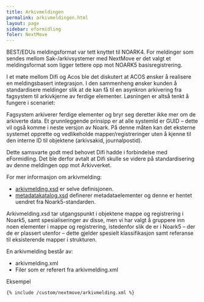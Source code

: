 ```yaml
---
title: Arkivmeldingen
permalink: arkivmeldingen.html
layout: page
sidebar: eformidling
foler: NextMove
---
```


BEST/EDUs meldingsformat var tett knyttet til NOARK4. For meldinger som sendes mellom Sak-/arkivsystemer med NextMove er det valgt et meldingsformat som ligger tettere opp mot NOARK5 basisregistrering. 

I et møte mellom Difi og Acos ble det diskutert at ACOS ønsker å realisere en meldingsbasert integrasjon. I den sammenheng ønsker kunden å standardisere meldinger slik at de kan få til en asynkron arkivering fra fagsystem til arkivkjerne av ferdige elementer. Løsningen er altså tenkt å fungere i scenariet:

Fagsystem arkiverer ferdige elementer og bryr seg deretter ikke mer om de arkiverte data. Et grunnleggende prinsipp er at alle systemId er GUID – dette vil også komme i neste versjon av Noark. På denne måten kan det eksterne systemet opprette og vedlikeholde mapper/registreringer uten å kjenne til den interne ID til objektene (arkivsakid, journalpostid).

Dette samsvarte godt med behovet Difi hadde i forbindelse med eFormidling. Det ble derfor avtalt at Difi skulle se videre på standardisering av denne meldingen opp mot Arkivverket. 

For mer informasjon om arkivmelding:
- [arkivmelding.xsd](https://github.com/difi/eformidling/blob/gh-pages/resources/arkivmelding/arkivmelding.xsd?raw=true) er selve definisjonen. 
- [metadatakatalog.xsd](https://github.com/difi/eformidling/blob/gh-pages/resources/arkivmelding/metadatakatalog.xsd?raw=true) definerer metadataelementer og denne er hentet uendret fra Noark5-standarden.

Arkivmelding.xsd tar utgangspunkt i objektene mappe og registrering i Noark5, samt spesialiseringer av disse, men vi har valgt å gruppere inn noen elementer i mappe og registrering, istedenfor slik de er i Noark5 – der de er plassert utenfor – dette gjelder spesielt klassifikasjon samt referanse til eksisterende mapper i strukturen.


En arkivmelding består av:
- arkivmelding.xml
- Filer som er referert fra arkivmelding.xml 


Eksempel
```xml
{% include /custom/nextmove/arkivmelding.xml %}
```
